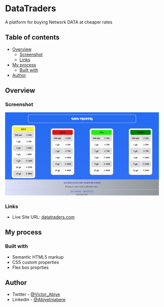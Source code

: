 # DataTraders
A platform for buying  Network DATA at cheaper rates

## Table of contents

- [Overview](#overview)
  - [Screenshot](#screenshot)
  - [Links](#links)
- [My process](#my-process)
  - [Built with](#built-with)
- [Author](#author)

## Overview

### Screenshot

![](images/datatrade.png)

### Links

- Live Site URL: [datatraders.com](https://datatraders.vercel.app)

## My process

### Built with

- Semantic HTML5 markup
- CSS custom properties
- Flex box proprties

## Author

- Twitter - [@Victor_Abiye](https://www.twitter.com/vicktuur_)
- Linkedin - [@AbiyeIniabere](https://wwww.linkedin.com/in/abiye-iniabere-6715391b3)

